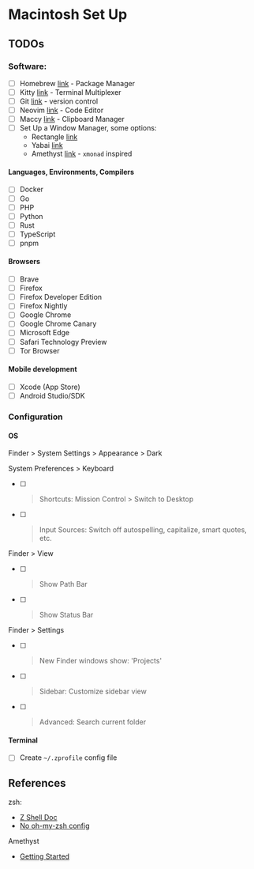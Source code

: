 # Macintosh Set Up

## TODOs

### Software:

- [ ] Homebrew [link](https://brew.sh/) - Package Manager
- [ ] Kitty [link](https://sw.kovidgoyal.net/kitty/) - Terminal Multiplexer
- [ ] Git [link](https://git-scm.com/download/mac) - version control
- [ ] Neovim [link](https://neovim.io/) - Code Editor
- [ ] Maccy [link](https://maccy.app/) - Clipboard Manager
- [ ] Set Up a Window Manager, some options:
    - Rectangle [link](https://rectangleapp.com/)
    - Yabai [link](https://github.com/koekeishiya/yabai) 
    - Amethyst [link](https://github.com/ianyh/Amethyst) - `xmonad` inspired

#### Languages, Environments, Compilers

- [ ] Docker
- [ ] Go
- [ ] PHP
- [ ] Python
- [ ] Rust
- [ ] TypeScript
- [ ] pnpm

#### Browsers

- [ ] Brave
- [ ] Firefox
- [ ] Firefox Developer Edition
- [ ] Firefox Nightly
- [ ] Google Chrome
- [ ] Google Chrome Canary
- [ ] Microsoft Edge
- [ ] Safari Technology Preview
- [ ] Tor Browser

#### Mobile development

- [ ] Xcode (App Store)
- [ ] Android Studio/SDK

### Configuration

#### OS

Finder > System Settings > Appearance > Dark

System Preferences > Keyboard 

- [ ] > Shortcuts: Mission Control > Switch to Desktop <Num>
- [ ] > Input Sources: Switch off autospelling, capitalize, smart quotes, etc.

Finder > View 

- [ ] > Show Path Bar
- [ ] > Show Status Bar

Finder > Settings

- [ ] > New Finder windows show: 'Projects'
- [ ] > Sidebar: Customize sidebar view
- [ ] > Advanced: Search current folder

#### Terminal

- [ ] Create `~/.zprofile` config file 

## References

zsh:

- [Z Shell Doc](https://zsh.sourceforge.io/Guide/zshguide.html)
- [No oh-my-zsh config](https://www.youtube.com/watch?v=bTLYiNvRIVI)

Amethyst

- [Getting Started](https://www.youtube.com/watch?v=7Z9-Ry4yGNc) 
